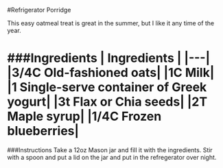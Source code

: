 #Refrigerator Porridge

This easy oatmeal treat is great in the summer, but I like it any time of the year.

###Ingredients
| Ingredients |
|---|
|3/4C Old-fashioned oats|
|1C Milk|
|1 Single-serve container of Greek yogurt|
|3t Flax or Chia seeds|
|2T Maple syrup|
|1/4C Frozen blueberries|
===========

###Instructions
Take a 12oz Mason jar and fill it with the ingredients. Stir with a spoon and put a lid on the jar and put in the refregerator over night.
